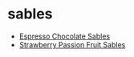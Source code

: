 # sables

 * [Espresso Chocolate Sables](index/e/espresso-chocolate-sables.json)
 * [Strawberry Passion Fruit Sables](index/s/strawberry-passion-fruit-sables-109550.json)
